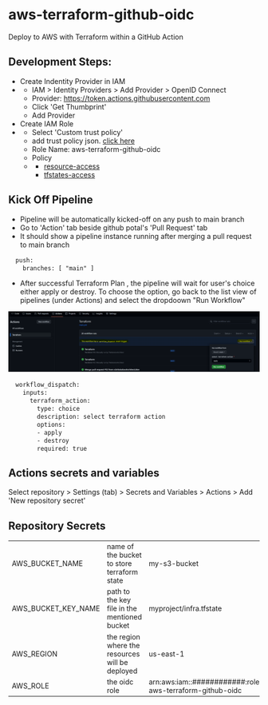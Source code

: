 # aws-terraform-github-oidc
Deploy to AWS with Terraform within a GitHub Action

## Development Steps:
- Create Indentity Provider in IAM
- - IAM > Identity Providers > Add Provider > OpenID Connect
  - Provider: https://token.actions.githubusercontent.com
  - Click 'Get Thumbprint'
  - Add Provider
- Create IAM Role
- - Select 'Custom trust policy'
  - add trust policy json. [click here](https://github.com/e2eSolutionArchitect/aws-terraform-github-oidc/blob/main/docs/role-custom-trust-policy.json)
  - Role Name: aws-terraform-github-oidc
  - Policy
  - - [resource-access](https://github.com/e2eSolutionArchitect/aws-terraform-github-oidc/blob/main/docs/policy-github-oidc-terraform-aws-resource-access.json)
    - [tfstates-access](https://github.com/e2eSolutionArchitect/aws-terraform-github-oidc/blob/main/docs/policy-github-oidc-terraform-aws-tfstates-access.json)


## Kick Off Pipeline
- Pipeline will be automatically kicked-off on any push to main branch
- Go to 'Action' tab beside github potal's 'Pull Request' tab
- It should show a pipeline instance running after merging a pull request to main branch
```
  push:
    branches: [ "main" ]
```
- After successful Terraform Plan , the pipeline will wait for user's choice either apply or destroy. To choose the option, go back to the list view of pipelines (under Actions) and select the dropdoown "Run Workflow"

![Alt text](image.png)
```
  workflow_dispatch:
    inputs:
      terraform_action:
        type: choice
        description: select terraform action
        options:
        - apply
        - destroy
        required: true
```
## Actions secrets and variables

Select repository > Settings (tab) > Secrets and Variables > Actions > Add 'New repository secret'

## Repository Secrets

|   |   |   |
|---|---|---|
|AWS_BUCKET_NAME | name of the bucket to store terraform state | my-s3-bucket |
|AWS_BUCKET_KEY_NAME |  path to the key file in the mentioned bucket | myproject/infra.tfstate|
|AWS_REGION |  the region where the resources will be deployed | us-east-1 |
|AWS_ROLE | the oidc role |arn:aws:iam::############:role/e2esa-aws-terraform-github-oidc |

